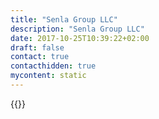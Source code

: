 ```yaml
---
title: "Senla Group LLC"
description: "Senla Group LLC"
date: 2017-10-25T10:39:22+02:00
draft: false
contact: true
contacthidden: true
mycontent: static
---
```

{{<partner-single
company="Senla Group LLC"
type="si"
website="https://senlainc.com/"
countrycode="BY"
city="Minsk"
description="SENLA is a full-cycle software development company with its own R&D laboratory. SENLA provides reliable services for growing businesses and automates processes of startups, medium and large businesses, as well as Fortune 500 companies. Core services: Business Transformation, Business Analysis, UI/UX Design/Audit, Custom Software Development, Mobile App Development, Salesforce Development Services, Web App Development, IoT Development, Software Testing and QA, Blockchain Development. For more information please <a href='mailto:sales@senlainc.com'>contact us</a>."
siregion="na,emea,emea"
level="basic"
logo="//images.ctfassets.net/vpidbgnakfvf/4NyPyiS9iQmnY7L5LuxbXy/5dea5e2e6a0fb00de5c62723e902975f/senla_group_llc_logo.png">}}